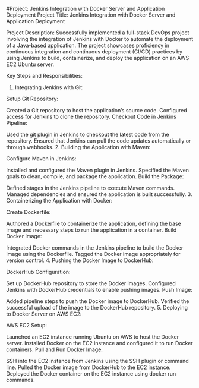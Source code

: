 #Project: Jenkins Integration with Docker Server and Application Deployment
Project Title: Jenkins Integration with Docker Server and Application Deployment

Project Description:
Successfully implemented a full-stack DevOps project involving the integration of Jenkins with Docker to automate the deployment of a Java-based application. The project showcases proficiency in continuous integration and continuous deployment (CI/CD) practices by using Jenkins to build, containerize, and deploy the application on an AWS EC2 Ubuntu server.

Key Steps and Responsibilities:

1. Integrating Jenkins with Git:

Setup Git Repository:

Created a Git repository to host the application’s source code.
Configured access for Jenkins to clone the repository.
Checkout Code in Jenkins Pipeline:

Used the git plugin in Jenkins to checkout the latest code from the repository.
Ensured that Jenkins can pull the code updates automatically or through webhooks.
2. Building the Application with Maven:

Configure Maven in Jenkins:

Installed and configured the Maven plugin in Jenkins.
Specified the Maven goals to clean, compile, and package the application.
Build the Package:

Defined stages in the Jenkins pipeline to execute Maven commands.
Managed dependencies and ensured the application is built successfully.
3. Containerizing the Application with Docker:

Create Dockerfile:

Authored a Dockerfile to containerize the application, defining the base image and necessary steps to run the application in a container.
Build Docker Image:

Integrated Docker commands in the Jenkins pipeline to build the Docker image using the Dockerfile.
Tagged the Docker image appropriately for version control.
4. Pushing the Docker Image to DockerHub:

DockerHub Configuration:

Set up DockerHub repository to store the Docker images.
Configured Jenkins with DockerHub credentials to enable pushing images.
Push Image:

Added pipeline steps to push the Docker image to DockerHub.
Verified the successful upload of the image to the DockerHub repository.
5. Deploying to Docker Server on AWS EC2:

AWS EC2 Setup:

Launched an EC2 instance running Ubuntu on AWS to host the Docker server.
Installed Docker on the EC2 instance and configured it to run Docker containers.
Pull and Run Docker Image:

SSH into the EC2 instance from Jenkins using the SSH plugin or command line.
Pulled the Docker image from DockerHub to the EC2 instance.
Deployed the Docker container on the EC2 instance using docker run commands.
